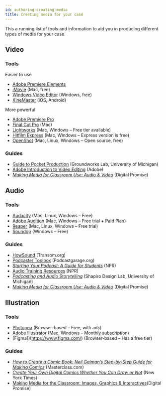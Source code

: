 ```yaml
---
id: authoring-creating-media
title: Creating media for your case
---
```

This a running list of tools and information to aid you in producing different types of media for your case.

## Video

### Tools

Easier to use

- [Adobe Premiere Elements](https://www.adobe.com/products/premiere-elements.html?mv=affiliate&mv2=red)
- [iMovie](https://www.adobe.com/products/premiere-elements.html?mv=affiliate&mv2=red) (Mac, free)
- [Windows Video Editor](https://support.microsoft.com/en-us/windows/create-films-with-a-video-editor-94e651f8-a5be-ae03-3c50-e49f013d47f6?ranmid=46194&raneaid=kxqk6*ivfeq&ransiteid=kxqk6.ivfeq-0cqm30vuw1dubb5hhww7ba&epi=kxqk6.ivfeq-0cqm30vuw1dubb5hhww7ba&irgwc=1&ocid=aid2200057_aff_7805_1243925_&tduid=(ir__hshdevt13ckf6xpwgqvl0ec2232xtn0red2zexce00)(7805)(1243925)(kxqk6.ivfeq-0cqm30vuw1dubb5hhww7ba)()&irclickid=_hshdevt13ckf6xpwgqvl0ec2232xtn0red2zexce00) (Windows, free)
- [KineMaster](https://www.kinemaster.com/) (iOS, Android)

More powerful

- [Adobe Premiere Pro](https://adobe.com/products/premiere.html)
- [Final Cut Pro](https://apps.apple.com/us/app/final-cut-pro/id424389933) (Mac)
- [Lightworks](https://lwks.com/lightworks/) (Mac, Windows – Free tier available)
- [Hitfilm Express](https://fxhome.com/product/hitfilm-express) (Mac, Windows – Express version is free)
- [OpenShot](https://www.openshot.org/download/) (Mac, Linux, Windows – Open source, free)

### Guides

- [Guide to Pocket Production](https://www.youtube.com/watch?v=Z-A_cURIYz0&list=PLLWd2zQeMmhaCn9GLPuHm3s8yY3sWDXHc&index=1) (Groundworks Lab, University of Michigan)
- [Adobe Introduction to Video Editing](https://www.adobe.com/creativecloud/video/discover/edit-a-video.html) (Adobe)
- [_Making Media for Classroom Use: Audio & Video_](https://microcredentials.digitalpromise.org/explore/making-media-for-classroom-use-audio-and-video) (Digital Promise)

## Audio

### Tools

- [Audacity](https://www.audacityteam.org/) (Mac, Linux, Windows – Free)
- [Adobe Audition](https://www.adobe.com/products/audition.html) (Mac, Windows – Free trial + Paid Plan)
- [Reaper](https://www.reaper.fm/) (Mac, Linux, Windows – Free trial)
- [Soundop](https://ivosight.com/soundop/) (Windows – Free)

### Guides

- [HowSound](https://transom.org/topics/howsound/) (Transom.org)
- [Podcaster Toolbox](https://www.podcastgarage.org/toolbox) (Podcastgarage.org)
- [_Starting Your Podcast: A Guide for Students_](https://www.npr.org/2018/11/15/662070097/starting-your-podcast-a-guide-for-students) (NPR)
- [Audio Training Resources](https://training.npr.org/) (NPR)
- [_Podcasting and Audio Storytelling_](https://guides.lib.umich.edu/c.php?g=839924&p=6000285) (Shapiro Design Lab, University of Michigan)
- [_Making Media for Classroom Use: Audio & Video_](https://microcredentials.digitalpromise.org/explore/making-media-for-classroom-use-audio-and-video) (Digital Promise)

## Illustration

### Tools

- [Photopea](https://www.photopea.com/) (Browser-based – Free, with ads)
- [Adobe Illustrator](https://www.photopea.com/) (Mac, Windows – Monthly subscription)
- [Figma])(https://www.figma.com/) (Browser-based – Has a free tier)

### Guides

- [_How to Create a Comic Book: Neil Gaiman’s Step-by-Step Guide for Making Comics_](https://www.masterclass.com/articles/how-to-create-a-comic-book-step-by-step-guide-for-making-your-own-comics#how-to-outline-a-comic-book-in-6-steps) (Masterclass.com)
- [_Create Your Own Digital Comics Whether You Can Draw or Not_](https://www.nytimes.com/2020/04/29/technology/personaltech/create-your-own-digital-comics-whether-you-can-draw-or-not.html) (New York Times)
- [Making Media for the Classroom: Images, Graphics & Interactives](https://microcredentials.digitalpromise.org/explore/making-media-for-classroom-use-images-graphics-and)(Digital Promise)